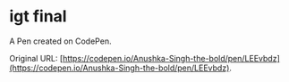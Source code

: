 # igt final

A Pen created on CodePen.

Original URL: [https://codepen.io/Anushka-Singh-the-bold/pen/LEEvbdz](https://codepen.io/Anushka-Singh-the-bold/pen/LEEvbdz).

